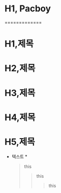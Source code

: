 # H1, Pacboy
=============
# H1,제목
# H2,제목
# H3,제목
# H4,제목
# H5,제목
* 텍스트 *
  >this
  >>this
  >>>this
